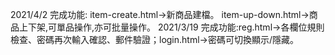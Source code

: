 2021/4/2
完成功能:
item-create.html->新商品建檔。
item-up-down.html->商品上下架,可單品操作,亦可批量操作。
2021/3/19
完成功能:reg.html->各欄位規則檢查、密碼再次輸入確認、郵件驗證；login.html->密碼可切換顯示/隱藏。
